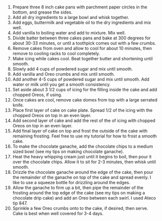 1. Prepare three 8 inch cake pans with parchment paper circles in the bottom, and grease the sides.
2. Add all dry ingredients to a large bowl and whisk together.
3. Add eggs, buttermilk and vegetable oil to the dry ingredients and mix well.
4. Add vanilla to boiling water and add to mixture. Mix well.
5. Divide batter between three cakes pans and bake at 300 degrees for about 30-33 minutes, or until a toothpick comes out with a few crumbs.
6. Remove cakes from oven and allow to cool for about 10 minutes, then remove to cooling racks to cool completely.
7. Make icing while cakes cool. Beat together butter and shortening until smooth.
8. Slowly add 4 cups of powdered sugar and mix until smooth.
9. Add vanilla and Oreo crumbs and mix until smooth.
10. Add another 4-5 cups of powdered sugar and mix until smooth. Add water or milk until you get a smooth consistency.
11. Set aside about 3 1/2 cups of icing for the filling inside the cake and add chopped Oreos, if using.
12. Once cakes are cool, remove cake domes from top with a large serrated knife.
13. Place first layer of cake on cake plate. Spread 1/2 of the icing with the chopped Oreos on top in an even layer.
14. Add second layer of cake and add the rest of the of icing with chopped Oreos on top in an even layer.
15. Add final layer of cake on top and frost the outside of the cake with remaining frosting. Feel free to use my tutorial for how to frost a smooth cake.
16. To make the chocolate ganache, add the chocolate chips to a medium sized bowl (see my tips on making chocolate ganache).
17. Heat the heavy whipping cream just until it begins to boil, then pour it over the chocolate chips. Allow it to sit for 2-3 minutes, then whisk until smooth.
18. Drizzle the chocolate ganache around the edge of the cake, then pour the remainder of the ganache on top of the cake and spread evenly. I like to use a squeeze bottle for drizzling around the edges.
19. Allow the ganache to firm up a bit, then pipe the remainder of the frosting around the top edge of the cake (see my tips on making a chocolate drip cake) and add an Oreo between each swirl. I used Ateco tip 847.
20. Sprinkle a few Oreo crumbs onto to the cake, if desired, then serve. Cake is best when well covered for 3-4 days.